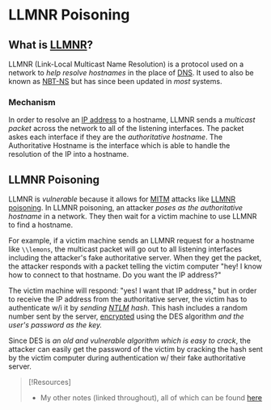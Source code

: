 
# LLMNR Poisoning
## What is [LLMNR](/networking/protocols/LLMNR.md)?
LLMNR (Link-Local Multicast Name Resolution) is a protocol used on a network to *help resolve hostnames* in the place of [DNS](/networking/DNS/DNS.md). It used to also be known as [NBT-NS](/networking/protocols/NBT-NS.md) but has since been updated in *most* systems.
### Mechanism
In order to resolve an [IP address](/networking/OSI/IP-addresses.md) to a hostname, LLMNR sends a *multicast packet* across the network to all of the listening interfaces. The packet askes each interface if they are the *authoritative hostname*. The Authoritative Hostname is the interface which is able to handle the resolution of the IP into a hostname.
## LLMNR Poisoning
LLMNR is *vulnerable* because it allows for [MITM](/cybersecurity/TTPs/exploitation/MITM.md) attacks like [LLMNR poisoning](/nested-repos/PNPT-study-guide/PEH/active-directory/initial-vectors/LLMNR-poisoning.md). In LLMNR poisoning, an attacker *poses as the authoritative hostname* in a network. They then wait for a victim machine to use LLMNR to find a hostname.

For example, if a victim machine sends an LLMNR request for a hostname like `\\lemons`, the multicast packet will go out to all listening interfaces including the attacker's fake authoritative server. When they get the packet, the attacker responds with a packet telling the victim computer "hey! I know how to connect to that hostname. Do you want the IP address?"

The victim machine will respond: "yes! I want that IP address," but in order to receive the IP address from the authoritative server, the victim has to authenticate w/i it by *sending [NTLM](/networking/protocols/NTLM.md) hash*. This hash includes a random number sent by the server, [encrypted](/computers/concepts/cryptography/cryptography.md) using the DES algorithm *and the user's password as the key.*

Since DES is *an old and vulnerable algorithm which is easy to crack*, the attacker can easily get the password of the victim by cracking the hash sent by the victim computer during authentication w/ their fake authoritative server.

> [!Resources]
> - My other notes (linked throughout), all of which can be found [here](https://github.com/TrshPuppy/obsidian-notes)